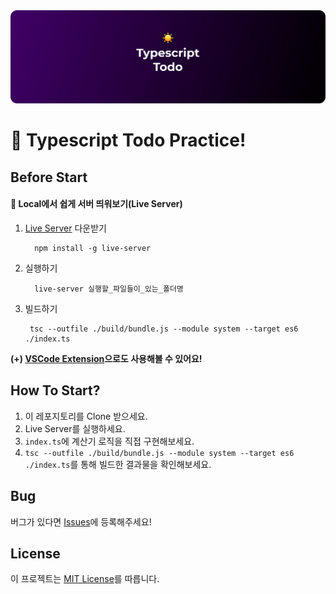 <img src='./assets/images/readme_preview_1.png'>

# 💫 Typescript Todo Practice!

## Before Start

#### 📌 Local에서 쉽게 서버 띄워보기(Live Server)

1. [Live Server](https://www.npmjs.com/package/live-server) 다운받기

   ```
     npm install -g live-server
   ```

2. 실행하기

   ```
     live-server 실행할_파일들이_있는_폴더명
   ```

3. 빌드하기

   ```
    tsc --outfile ./build/bundle.js --module system --target es6 ./index.ts
   ```

<b>(+) [VSCode Extension](https://marketplace.visualstudio.com/items?itemName=ritwickdey.LiveServer)으로도 사용해볼 수 있어요!</b>

## How To Start?

1. 이 레포지토리를 Clone 받으세요.
2. Live Server를 실행하세요.
3. `index.ts`에 계산기 로직을 직접 구현해보세요.
4. `tsc --outfile ./build/bundle.js --module system --target es6 ./index.ts`를 통해 빌드한 결과물을 확인해보세요.

## Bug

버그가 있다면 [Issues](https://github.com/ddongule/typescript-calculator/issues)에 등록해주세요!

## License

이 프로젝트는 [MIT License](https://github.com/ddongule/typescript-calculator/blob/main/LICENSE)를 따릅니다.
